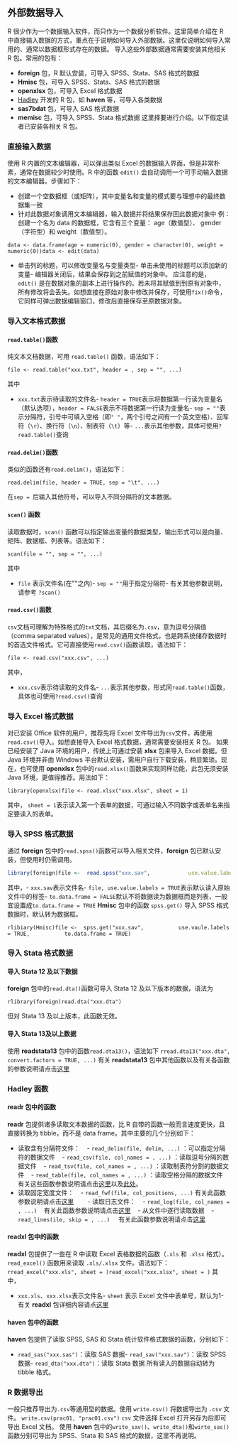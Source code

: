 ## 外部数据导入
R 很少作为一个数据输入软件，而只作为一个数据分析软件。这里简单介绍在 R 中直接输入数据的方式，重点在于说明如何导入外部数据。这里仅说明如何导入常用的、通常以数据框形式存在的数据。
导入这些外部数据通常需要安装其他相关 R 包。常用的包有：
- **foreign** 包，R 默认安装，可导入 SPSS、Stata、SAS 格式的数据
- **Hmisc** 包，可导入 SPSS、Stata、SAS 格式的数据
- **openxlsx** 包，可导入 Excel 格式数据
- [Hadley](http://hadley.nz/) 开发的 R 包，如 **haven** 等，可导入各类数据
- **sas7bdat** 包，可导入 SAS 格式数据
- **memisc** 包，可导入 SPSS、Stata 格式数据
这里择要进行介绍。以下假定读者已安装各相关 R 包。
### 直接输入数据
使用 R 内置的文本编辑器，可以弹出类似 Excel 的数据输入界面，但是非常朴素，通常在数据较少时使用。R 中的函数 `edit()` 会自动调用一个可手动输入数据的文本编辑器。步骤如下：
- 创建一个空数据框（或矩阵），其中变量名和变量的模式要与理想中的最终数据集一致
- 针对此数据对象调用文本编辑器，输入数据并将结果保存回此数据对象中
例：创建一个名为 data 的数据框，它含有三个变量： age（数值型）、 gender（字符型）和 weight（数值型）。
```
data <- data.frame(age = numeric(0), gender = character(0), weight = numeric(0))data <- edit(data)
```
- 单击列的标题，可以修改变量名与变量类型- 单击未使用的标题可以添加新的变量- 编辑器关闭后，结果会保存到之前赋值的对象中。
应注意的是， `edit()` 是在数据对象的副本上进行操作的。若未将其赋值到到原有对象中，所有修改将会丢失。如想直接在原始对象中修改并保存，可使用`fix()`命令，它同样可弹出数据编辑窗口，修改后直接保存至原数据对象。
### 导入文本格式数据
#### `read.table()`函数
纯文本文档数据，可用 `read.table()` 函数，语法如下：
```
file <- read.table("xxx.txt", header = , sep = "", ...)
```
其中
- `xxx.txt`表示待读取的文件名- `header = TRUE`表示将数据第一行读为变量名（默认选项），`header = FALSE`表示不将数据第一行读为变量名- `sep = ""`表示分隔符，引号中可填入空格（即`" "`，两个引号之间有一个英文空格）、回车符（`\r`）、换行符（`\n`）、制表符（`\t`）等- `...`表示其他参数，具体可使用`?read.table()`查询
#### `read.delim()`函数
类似的函数还有`read.delim()`，语法如下：
```
read.delim(file, header = TRUE, sep = "\t", ...)
```
在`sep = `后输入其他符号，可以导入不同分隔符的文本数据。
#### `scan()` 函数
读取数据时，`scan()` 函数可以指定输出变量的数据类型，输出形式可以是向量、矩阵、数据框、列表等。语法如下：
```
scan(file = "", sep = "", ...)
```
其中
- `file` 表示文件名(在""之内)- `sep = ""`用于指定分隔符- 有关其他参数说明，请参考 `?scan()`
#### `read.csv()`函数
`csv`文档可理解为特殊格式的`txt`文档，其后缀名为`.csv`，意为逗号分隔值（comma separated values），是常见的通用文件格式，也是跨系统储存数据时的首选文件格式。它可直接使用`read.csv()`函数读取，语法如下：
```
file <- read.csv("xxx.csv", ...)
```
其中，
- `xxx.csv`表示待读取的文件名- `...`表示其他参数，形式同`read.table()`函数，具体也可使用`?read.csv()`查询
### 导入 Excel 格式数据
对已安装 Office 软件的用户，推荐先将 Excel 文件导出为`csv`文件，再使用`read.csv()`导入。如想直接导入 Excel 格式数据，通常需要安装相关 R 包。
如果已经安装了 Java 环境的用户，传统上可通过安装 **xlsx** 包来导入 Excel 数据。但 Java 环境并非由 Windows 平台默认安装，需用户自行下载安装，稍显繁琐。现在，也可使用 **openxlsx** 包中的`read.xlsx()`函数来实现同样功能，此包无须安装 Java 环境，更值得推荐。用法如下：
```
library(openxlsx)file <- read.xlsx("xxx.xlsx", sheet = 1)
```
其中， `sheet = 1`表示读入第一个表单的数据，可通过输入不同数字或表单名来指定要读入的表单。
### 导入 SPSS 格式数据
通过 **foreign** 包中的`read.spss()`函数可以导入相关文件，**foreign** 包已默认安装，但使用时仍需调用。
```r
library(foreign)file <-  read.spss("xxx.sav",            use.value.labels = TRUE,            to.data.frame = FALSE,            ...)
```
其中，- `xxx.sav`表示文件名- `file, use.value.labels = TRUE`表示默认读入原始文件中的标签- `to.data.frame = FALSE`默认不将数据读为数据框而是列表，一般宜设置成`to.data.frame = TRUE`
**Hmisc** 包中的函数 `spss.get()` 导入 SPSS 格式数据时，默认转为数据框。
```
rlibiary(Hmisc)file <-  spss.get("xxx.sav",           use.vaule.labels = TRUE,           to.data.frame = TRUE)
```
### 导入 Stata 格式数据
#### 导入 Stata 12 及以下数据
**foreign** 包中的`read.dta()`函数可导入 Stata 12 及以下版本的数据，语法为
```
rlibrary(foreign)read.dta("xxx.dta")
```
但对 Stata 13 及以上版本，此函数无效。
#### 导入 Stata 13及以上数据
使用 **readstata13** 包中的函数`read.dta13()`，语法如下
```rread.dta13("xxx.dta", convert.factors = TRUE, ...)```
有关 **readstata13** 包中其他函数以及有关各函数的参数说明请点击[这里](https://cran.r-project.org/web/packages/readstata13/readstata13.pdf)
### Hadley 函数
#### **readr** 包中的函数
**readr** 包提供诸多读取文本数据的函数，比 R 自带的函数一般而言速度更快，且直接转换为 tibble，而不是 data frame。其中主要的几个分别如下：
- 读取含有分隔符文件：    - `read_delim(file, delim, ...)` ：可以指定分隔符的数据文件    - `read_csv(file, col_names = , ...)` ：读取逗号分隔的数据文件    - `read_tsv(file, col_names = , ...)` ：读取制表符分割的数据文件    - `read_table(file, col_names = , ...)` ：读取空格分隔的数据文件  有关这些函数参数说明请点击[这里](http://127.0.0.1:22958/library/readr/html/read_delim.html)以及[此处](http://127.0.0.1:22958/library/readr/html/read_table.html)。
- 读取固定宽度文件：    - `read_fwf(file, col_positions, ...)`
有关此函数参数说明请点击[这里](http://127.0.0.1:22958/library/readr/html/read_fwf.html)        - 读取日志文件：    - `read_log(file, col_names = , ...)`    有关此函数参数说明请点击[这里](http://127.0.0.1:22958/library/readr/html/read_log.html)    - 从文件中逐行读取数据    - `read_lines(ile, skip = , ...)`     有关此函数参数说明请点击[这里](http://127.0.0.1:22958/library/readr/html/read_lines.html)
#### **readxl** 包中的函数
**readxl** 包提供了一些在 R 中读取 Excel 表格数据的函数（`.xls` 和 `.xlsx` 格式）。
`read_excel()` 函数用来读取 `.xls/.xlsx` 文件。语法如下：
```rread_excel("xxx.xls", sheet = )read_excel("xxx.xlsx", sheet = )```
其中，
- `xxx.xls`、`xxx.xlsx`表示文件名- `sheet` 表示 Excel 文件中表单号，默认为1- 有关 **readxl** 包详细内容请点[这里](https://mran.microsoft.com/web/packages/readxl/readxl.pdf)
#### **haven** 包中的函数
**haven** 包提供了读取 SPSS, SAS 和 Stata 统计软件格式数据的函数，分别如下：
- `read_sas("xxx.sas")`：读取 SAS 数据- `read_sav("xxx.sav")`：读取 SPSS 数据- `read_dta("xxx.dta")`：读取 Stata 数据
所有读入的数据自动转为 tibble 格式。
### R 数据导出
一般只推荐导出为`.csv`等通用型的数据。使用 `write.csv()` 将数据导出为 `.csv` 文件。
```write.csv(prac01, "prac01.csv")```
`csv` 文件选择 Excel 打开另存为后即可导出 Excel 文档。
使用 **haven** 包中的`write_sav()`、`write_dta()`和`wirte_sas()`函数分别可导出为 SPSS、Stata 和 SAS 格式的数据，这里不再说明。
